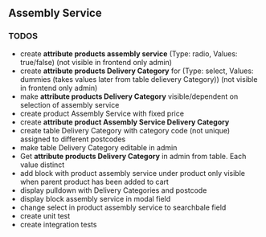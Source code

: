 ## Assembly Service

### TODOS
* create **attribute products assembly service** (Type: radio, Values: true/false) (not visible in frontend only admin)
* create **attribute products Delivery Category** for  (Type: select, Values: dummies (takes values later from table delievery Category)) (not visible in frontend only admin)
* make **attribute products Delivery Category** visible/dependent on selection of assembly service
* create product Assembly Service with fixed price
* create **attribute product Assembly Service Delivery Category**
* create table Delivery Category with category code (not unique) assigned to different postcodes
* make table Delivery Category editable in admin
* Get **attribute products Delivery Category** in admin from table. Each value distinct
* add block with product assembly service under product only visible when parent product has been added to cart
* display pulldown with Delivery Categories and postcode
* display block assembly service in modal field
* change select in product assembly service to searchbale field
* create unit test
* create integration tests
